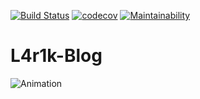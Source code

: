 [![Build Status](https://travis-ci.com/L4r1k/L4r1k-Blog.svg?branch=master)](https://travis-ci.com/L4r1k/L4r1k-Blog) [![codecov](https://codecov.io/gh/L4r1k/L4r1k-Blog/branch/master/graph/badge.svg)](https://codecov.io/gh/L4r1k/L4r1k-Blog) [![Maintainability](https://api.codeclimate.com/v1/badges/d34cc9cbf5c8e6dc1c4e/maintainability)](https://codeclimate.com/github/L4r1k/L4r1k-Blog/maintainability)  
# L4r1k-Blog
![Animation](https://github.com/L4r1k/L4r1k-Blog/raw/master/anim.gif "Animation")